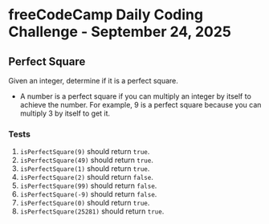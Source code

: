 # freeCodeCamp Daily Coding Challenge - September 24, 2025

## Perfect Square

Given an integer, determine if it is a perfect square.

* A number is a perfect square if you can multiply an integer by itself to achieve the number. For example, 9 is a perfect square because you can multiply 3 by itself to get it.

### Tests

1. `isPerfectSquare(9)` should return `true`.
2. `isPerfectSquare(49)` should return `true`.
3. `isPerfectSquare(1)` should return `true`.
4. `isPerfectSquare(2)` should return `false`.
5. `isPerfectSquare(99)` should return `false`.
6. `isPerfectSquare(-9)` should return `false`.
7. `isPerfectSquare(0)` should return `true`.
8. `isPerfectSquare(25281)` should return `true`.